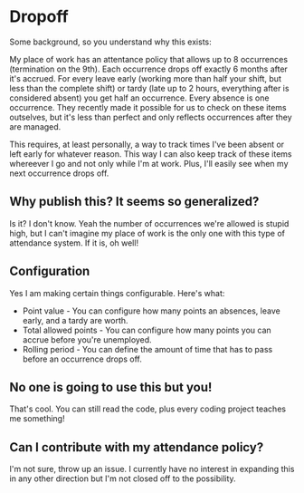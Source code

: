 # Dropoff

Some background, so you understand why this exists:

My place of work has an attentance policy that allows up to 8 occurrences (termination on the 9th). Each occurrence drops off exactly 6 months after it's accrued. For every leave early (working more than half your shift, but less than the complete shift) or tardy (late up to 2 hours, everything after is considered absent) you get half an occurrence. Every absence is one occurrence. They recently made it possible for us to check on these items outselves, but it's less than perfect and only reflects occurrences after they are managed.

This requires, at least personally, a way to track times I've been absent or left early for whatever reason. This way I can also keep track of these items whereever I go and not only while I'm at work. Plus, I'll easily see when my next occurrence drops off.


## Why publish this? It seems so generalized?

Is it? I don't know. Yeah the number of occurrences we're allowed is stupid high, but I can't imagine my place of work is the only one with this type of attendance system. If it is, oh well!

## Configuration

Yes I am making certain things configurable. Here's what:

* Point value - You can configure how many points an absences, leave early, and a tardy are worth.
* Total allowed points - You can configure how many points you can accrue before you're unemployed.
* Rolling period - You can define the amount of time that has to pass before an occurrence drops off.

## No one is going to use this but you!

That's cool. You can still read the code, plus every coding project teaches me something!

## Can I contribute with my attendance policy?

I'm not sure, throw up an issue. I currently have no interest in expanding this in any other direction but I'm not closed off to the possibility.
